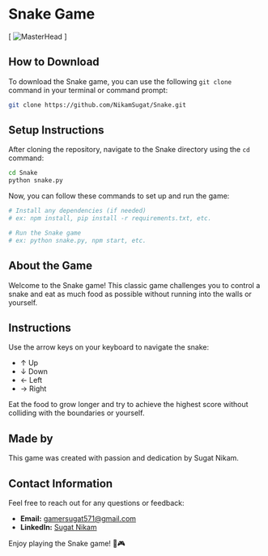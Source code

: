 # Snake Game
[ ![MasterHead](https://giphy.com/gifs/pbsnature-l1gbaJ2DMZPN7U6tur) ]
## How to Download

To download the Snake game, you can use the following `git clone` command in your terminal or command prompt:

```bash
git clone https://github.com/NikamSugat/Snake.git
```

## Setup Instructions

After cloning the repository, navigate to the Snake directory using the `cd` command:

```bash
cd Snake
python snake.py
```

Now, you can follow these commands to set up and run the game:

```bash
# Install any dependencies (if needed)
# ex: npm install, pip install -r requirements.txt, etc.

# Run the Snake game
# ex: python snake.py, npm start, etc.
```

## About the Game

Welcome to the Snake game! This classic game challenges you to control a snake and eat as much food as possible without running into the walls or yourself.

## Instructions

Use the arrow keys on your keyboard to navigate the snake:
- ↑ Up
- ↓ Down
- ← Left
- → Right

Eat the food to grow longer and try to achieve the highest score without colliding with the boundaries or yourself.

## Made by

This game was created with passion and dedication by Sugat Nikam.

## Contact Information

Feel free to reach out for any questions or feedback:

- **Email:** gamersugat571@gmail.com
- **LinkedIn:** [Sugat Nikam](https://www.linkedin.com/in/nikamsugat)

Enjoy playing the Snake game! 🐍🎮
